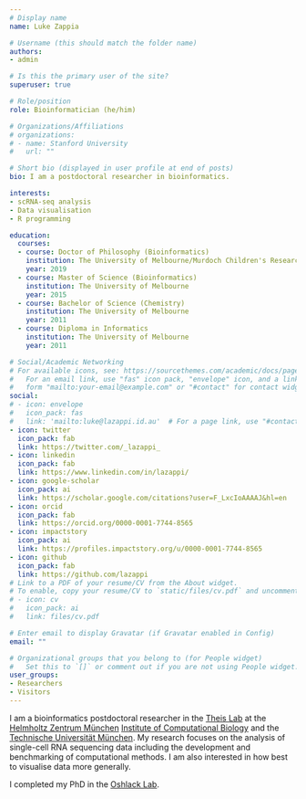 ```yaml
---
# Display name
name: Luke Zappia

# Username (this should match the folder name)
authors:
- admin

# Is this the primary user of the site?
superuser: true

# Role/position
role: Bioinformatician (he/him)

# Organizations/Affiliations
# organizations:
# - name: Stanford University
#   url: ""

# Short bio (displayed in user profile at end of posts)
bio: I am a postdoctoral researcher in bioinformatics.

interests:
- scRNA-seq analysis
- Data visualisation
- R programming

education:
  courses:
  - course: Doctor of Philosophy (Bioinformatics)
    institution: The University of Melbourne/Murdoch Children's Research Institute
    year: 2019
  - course: Master of Science (Bioinformatics)
    institution: The University of Melbourne
    year: 2015
  - course: Bachelor of Science (Chemistry)
    institution: The University of Melbourne
    year: 2011
  - course: Diploma in Informatics
    institution: The University of Melbourne
    year: 2011

# Social/Academic Networking
# For available icons, see: https://sourcethemes.com/academic/docs/page-builder/#icons
#   For an email link, use "fas" icon pack, "envelope" icon, and a link in the
#   form "mailto:your-email@example.com" or "#contact" for contact widget.
social:
# - icon: envelope
#   icon_pack: fas
#   link: 'mailto:luke@lazappi.id.au'  # For a page link, use "#contact".
- icon: twitter
  icon_pack: fab
  link: https://twitter.com/_lazappi_
- icon: linkedin
  icon_pack: fab
  link: https://www.linkedin.com/in/lazappi/
- icon: google-scholar
  icon_pack: ai
  link: https://scholar.google.com/citations?user=F_LxcIoAAAAJ&hl=en
- icon: orcid
  icon_pack: fab
  link: https://orcid.org/0000-0001-7744-8565
- icon: impactstory
  icon_pack: ai
  link: https://profiles.impactstory.org/u/0000-0001-7744-8565
- icon: github
  icon_pack: fab
  link: https://github.com/lazappi
# Link to a PDF of your resume/CV from the About widget.
# To enable, copy your resume/CV to `static/files/cv.pdf` and uncomment the lines below.
# - icon: cv
#   icon_pack: ai
#   link: files/cv.pdf

# Enter email to display Gravatar (if Gravatar enabled in Config)
email: ""

# Organizational groups that you belong to (for People widget)
#   Set this to `[]` or comment out if you are not using People widget.
user_groups:
- Researchers
- Visitors
---
```


I am a bioinformatics postdoctoral researcher in the [Theis Lab][Theis] at the
[Helmholtz Zentrum München][HMGU] [Institute of Computational Biology][ICB] and
the [Technische Universität München][TUM]. My research focuses on the analysis
of single-cell RNA sequencing data including the development and benchmarking
of computational methods. I am also interested in how best to visualise data
more generally.

I completed my PhD in the [Oshlack Lab][Oshlack].

[Theis]: https://www.helmholtz-muenchen.de/icb/research/groups/theis-lab/overview/index.html "Theis Lab"
[HMGU]: https://www.helmholtz-muenchen.de/en/helmholtz-zentrum-muenchen/index.html "Helmholtz Zentrum München"
[ICB]: https://www.helmholtz-muenchen.de/icb/index.html "Institute of Computational Biology"
[TUM]: https://www.tum.de/en/ "Technische Universität München"
[Oshlack]: http://oshlacklab.com/ "Oshlack Lab"
